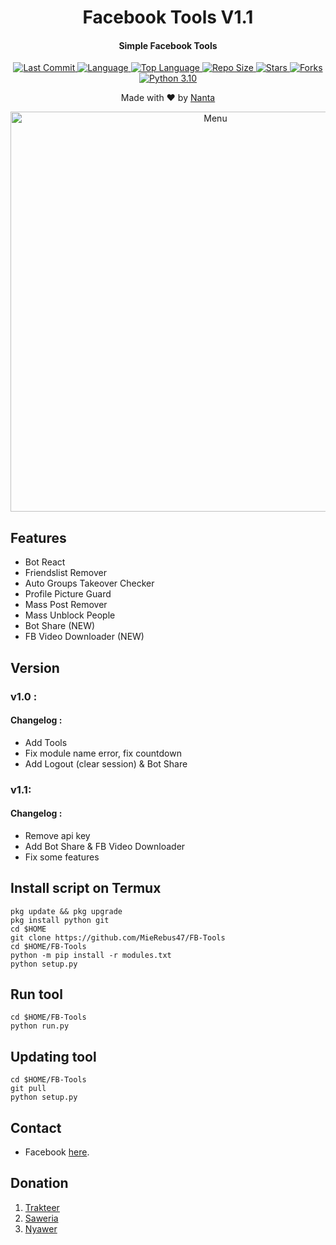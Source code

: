 <h1 align="center">
  Facebook Tools V1.1
</h1>
<h4 align="center">
  Simple Facebook Tools
</h4>
<div align="center">
  <a href="https://github.com/MieRebus47">
    <img alt="Last Commit" src="https://img.shields.io/github/last-commit/MieRebus47/FB-Tools.svg"/>
  </a>
  <a href="https://github.com/MieRebus47">
    <img alt="Language" src="https://img.shields.io/github/languages/count/MieRebus47/FB-Tools.svg"/>
  </a>
  <a href="https://github.com/MieRebus47">
    <img alt="Top Language" src="https://img.shields.io/github/languages/top/MieRebus47/FB-Tools.svg"/>
  </a>
  <a href="https://github.com/MieRebus47">
    <img alt="Repo Size" src="https://img.shields.io/github/repo-size/MieRebus47/FB-Tools.svg"/>
  </a>
  <a href="https://github.com/MieRebus47">
    <img alt="Stars" src="https://img.shields.io/github/stars/MieRebus47/FB-Tools.svg"/>
  </a>
  <a href="https://github.com/MieRebus47">
    <img alt="Forks" src="https://img.shields.io/github/forks/MieRebus47/FB-Tools.svg"/>
  </a>
  <a href="https://github.com/MieRebus47">
    <img alt="Python 3.10" src="https://img.shields.io/badge/Python-3.11-success.svg"/>
  </a>
</div>
<p align="center">
  Made with ❤️ by <a href="https://github.com/MieRebus47">Nanta</a>
</p>
<p align="center">
 <img src="https://raw.githubusercontent.com/MieRebus47/MieRebus47/main/Screenshot_2022-08-04-20-50-53-75.jpg" width="640" title="Menu" alt="Menu">
</p>

## Features
* Bot React
* Friendslist Remover
* Auto Groups Takeover Checker
* Profile Picture Guard
* Mass Post Remover
* Mass Unblock People
* Bot Share (NEW)
* FB Video Downloader (NEW)

## Version
### v1.0 :
#### Changelog :
* Add Tools
* Fix module name error, fix countdown
* Add Logout (clear session) & Bot Share

### v1.1:
#### Changelog :
* Remove api key
* Add Bot Share & FB Video Downloader
* Fix some features

## Install script on Termux
```
pkg update && pkg upgrade
pkg install python git
cd $HOME
git clone https://github.com/MieRebus47/FB-Tools
cd $HOME/FB-Tools
python -m pip install -r modules.txt
python setup.py
```

## Run tool
```
cd $HOME/FB-Tools
python run.py
```

## Updating tool
```
cd $HOME/FB-Tools
git pull
python setup.py
```

## Contact
- Facebook [here](https://www.facebook.com/your.nanta).

## Donation
1. [Trakteer](https://trakteer.id/d.izzy)
2. [Saweria](https://saweria.co/zeryuu)
3. [Nyawer](https://nyawer.co/zeryuu)
